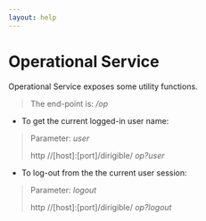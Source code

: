 ```yaml
---
layout: help
---
```


Operational Service
===

Operational Service exposes some utility functions.

> The end-point is: */op*

* To get the current logged-in user name:


> Parameter: *user*
> 
> http //[host]:[port]/dirigible/ *op?user*

* To log-out from the the current user session:

> Parameter: *logout*
> 
> http //[host]:[port]/dirigible/ *op?logout*



